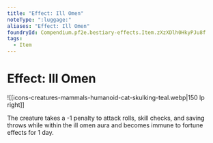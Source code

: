 ```yaml
---
title: "Effect: Ill Omen"
noteType: ":luggage:"
aliases: "Effect: Ill Omen"
foundryId: Compendium.pf2e.bestiary-effects.Item.zXzXDlh0HkyPJu8f
tags:
  - Item
---
```


# Effect: Ill Omen
![[icons-creatures-mammals-humanoid-cat-skulking-teal.webp|150 lp right]]

The creature takes a -1 penalty to attack rolls, skill checks, and saving throws while within the ill omen aura and becomes immune to fortune effects for 1 day.
